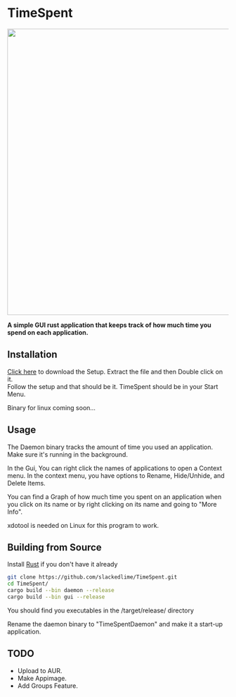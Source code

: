 # TimeSpent

<img src="https://i.imgur.com/6YpjZ0K.png" height="650">

**A simple GUI rust application that keeps track of how much time you spend on each application.**

## Installation
[Click here](https://github.com/slackedlime/TimeSpent/releases/download/Major/TimeSpent.Setup.v1.0.WIN.zip) to download the Setup.
Extract the file and then Double click on it.
<br>
Follow the setup and that should be it. TimeSpent should be in your Start Menu.

Binary for linux coming soon...

## Usage
The Daemon binary tracks the amount of time you used an application. Make sure it's running in the background.

In the Gui, You can right click the names of applications to open a Context menu.
In the context menu, you have options to Rename, Hide/Unhide, and Delete Items.

You can find a Graph of how much time you spent on an application when you click on its name or by right clicking on its name and going to "More Info".

xdotool is needed on Linux for this program to work.

## Building from Source

Install [Rust](https://www.rust-lang.org/tools/install) if you don't have it already

``` bash
git clone https://github.com/slackedlime/TimeSpent.git
cd TimeSpent/
cargo build --bin daemon --release
cargo build --bin gui --release
```

You should find you executables in the /target/release/ directory

Rename the daemon binary to "TimeSpentDaemon" and make it a start-up application.

## TODO

- Upload to AUR.
- Make Appimage.
- Add Groups Feature.
